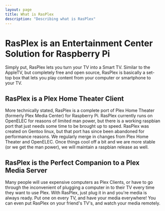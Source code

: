 ```yaml
---
layout: page 
title: What is RasPlex
description: "Describing what is RasPlex"
---
```


# RasPlex is an Entertainment Center Solution for Raspberry Pi

Simply put, RasPlex lets you turn your TV into a Smart TV. Similar to the AppleTV, but completely free and open source, RasPlex is basically a set-top box that lets you play content from your computer or smartphone to your TV.

## RasPlex is a Plex Home Theater Client

More technically stated, RasPlex is a complete port of Plex Home Theater (formerly Plex Media Center) for Raspberry Pi. RasPlex currently runs on OpenELEC for reasons of limited man power, but there is a working raspbian port that just needs some time to be brought up to speed. RasPlex was created on Gentoo linux, but that port has since been abandoned for performance reasons. We regularly merge in changes from Plex Home Theater and OpenELEC. Once things cool off a bit and we are more stable (or we get the man power), we will maintain a raspbian release as well.

## RasPlex is the Perfect Companion to a Plex Media Server

Many people will use expensive computers as Plex Clients, or have to go through the inconvenient of plugging a computer in to their TV every time they want to use Plex. With RasPlex, just plug it in and you're media is always ready. Put one on every TV, and have your media everywhere! You can even put RasPlex on your friend's TV's, and watch your media remotely.
